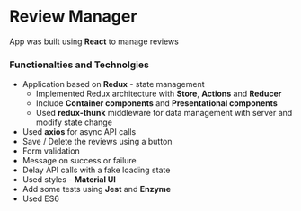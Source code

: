 # Review Manager

App was built using **React** to manage reviews

### Functionalties and Technolgies

* Application based on **Redux** - state management
  - Implemented Redux architecture with **Store**, **Actions** and **Reducer**
  - Include **Container components** and **Presentational components**
  - Used **redux-thunk** middleware for data management with server and modify state change
* Used **axios** for async API calls
* Save / Delete the reviews using a button
* Form validation
* Message on success or failure
* Delay API calls with a fake loading state
* Used styles - **Material UI**
* Add some tests using **Jest** and **Enzyme**
* Used ES6
